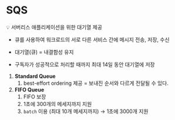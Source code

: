 # SQS

<aside>
💡 서버리스 애플리케이션을 위한 대기열 제공

</aside>

- 큐를 사용하여 워크로드의 서로 다른 서비스 간에 메시지 전송, 저장, 수신
- 대기열(큐) = 내결함성 유지

- 구독자가 성공적으로 처리할 때까지 최대 14일 동안 대기열에 저장

1. **Standard Queue**
    1. best-effort ordering 제공 = 보내진 순서와 다르게 전달될 수 있다.
2. **FIFO Queue**
    1. FIFO 보장
    2. 1초에 300개의 메세지까지 지원
    3. `batch` 이용 (최대 10개 메세지까지) → 1초에 3000개 지원